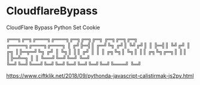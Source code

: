 # CloudflareBypass
CloudFlare Bypass Python Set Cookie

╔══╗╔═╗╔═══╗╔═══╗╔═╗╔═╗╔═╗ ╔═╗╔═╗╔═╗   ╔════╗╔═══╗╔═══╗
║ ╔╝╠═╣║ ╔═╝╚╗ ╔╝║ ╚╝╔╝║ ║ ╠═╣║ ╚╝╔╝   ║ ╔╗ ║╠═╦═╝╚╗ ╔╝
║ ╚╗║ ║║ ╔╝  ║ ║ ║ ╔╗╚╗║ ╚╗║ ║║ ╔╗╚╗╔═╗║ ║║ ║╠═╩═╗ ║ ║
╚══╝╚═╝╚═╝   ╚═╝ ╚═╝╚═╝╚══╝╚═╝╚═╝╚═╝╚═╝╚═╝╚═╝╚═══╝ ╚═╝

https://www.ciftklik.net/2018/09/pythonda-javascript-calistirmak-js2py.html
